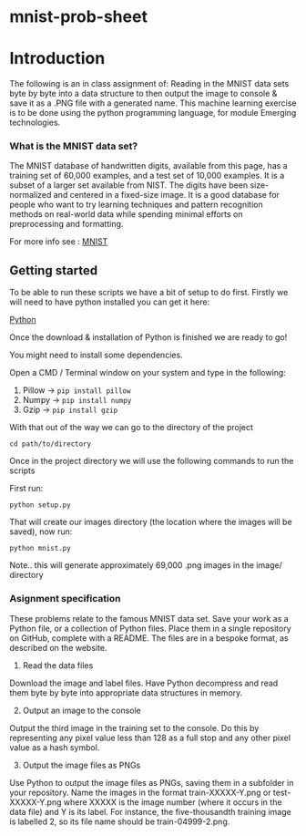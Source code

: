 # mnist-prob-sheet

# Introduction
The following is an in class assignment of: Reading in the MNIST data sets byte by byte into a data structure to then output the image to console & save it as a .PNG file with a generated name.
This machine learning exercise is to be done using the python programming language, for module Emerging technologies. 

### What is the MNIST data set?

The MNIST database of handwritten digits, available from this page, has a training set of 60,000 examples, and a test set of 10,000 examples. It is a subset of a larger set available from NIST. The digits have been size-normalized and centered in a fixed-size image.
It is a good database for people who want to try learning techniques and pattern recognition methods on real-world data while spending minimal efforts on preprocessing and formatting.

For more info see : [MNIST](http://yann.lecun.com/exdb/mnist/)

## Getting started

To be able to run these scripts we have a bit of setup to do first. Firstly we will need to have python installed you can get it here:

[Python](https://www.python.org/downloads/)

Once the download & installation of Python is finished we are ready to go!

You might need to install some dependencies.

Open a CMD / Terminal window on your system and type in the following:

1. Pillow -> ```pip install pillow```
2. Numpy -> ```pip install numpy```
3. Gzip -> ```pip install gzip```

With that out of the way we can go to the directory of the project

```cd path/to/directory```

Once in the project directory we will use the following commands to run the scripts

First run:

```python setup.py```

That will create our images directory (the location where the images will be saved), now run:

```python mnist.py```

Note.. this will generate approximately 69,000 .png images in the image/ directory 

### Asignment specification

These problems relate to the famous MNIST data set. Save your work as a Python file, or a collection of Python files. Place them in a single repository on GitHub, complete with a README. The files are in a bespoke format, as described on the website.

1. Read the data files

Download the image and label files. Have Python decompress and read them byte by byte into appropriate data structures in memory.

2. Output an image to the console

Output the third image in the training set to the console. Do this by representing any pixel value less than 128 as a full stop and any other pixel value as a hash symbol.

3. Output the image files as PNGs

Use Python to output the image files as PNGs, saving them in a subfolder in your repository. Name the images in the format train-XXXXX-Y.png or test-XXXXX-Y.png where XXXXX is the image number (where it occurs in the data file) and Y is its label. For instance, the five-thousandth training image is labelled 2, so its file name should be train-04999-2.png. 